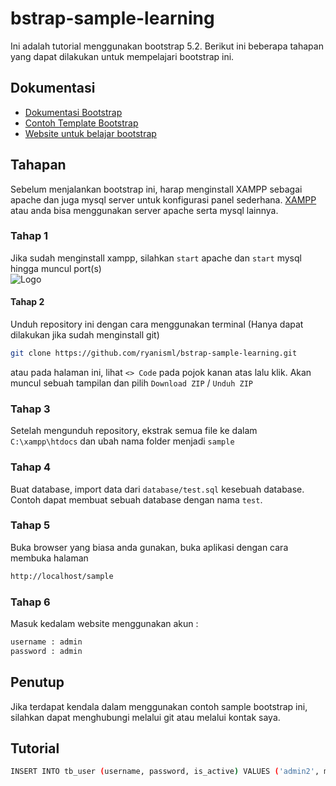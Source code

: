 ﻿# bstrap-sample-learning
Ini adalah tutorial menggunakan bootstrap 5.2. Berikut ini beberapa tahapan yang dapat dilakukan untuk mempelajari bootstrap ini.

## Dokumentasi
- [Dokumentasi Bootstrap](https://getbootstrap.com/docs/5.3/getting-started/introduction/)
- [Contoh Template Bootstrap](https://getbootstrap.com/docs/5.3/examples/)
- [Website untuk belajar bootstrap](https://www.w3schools.com/bootstrap5/index.php)

## Tahapan
Sebelum menjalankan bootstrap ini, harap menginstall XAMPP sebagai apache dan juga mysql server untuk konfigurasi panel sederhana. [XAMPP](https://www.apachefriends.org/download.html) atau anda bisa menggunakan server apache serta mysql lainnya.

### Tahap 1
Jika sudah menginstall xampp, silahkan `start` apache dan `start` mysql hingga muncul port(s)<br>
![Logo](https://www.edureka.co/blog/wp-content/uploads/2019/07/Xamp-Control-Panel-how-to-run-php-program-Edureka-1.jpg)

#### Tahap 2
Unduh repository ini dengan cara menggunakan terminal (Hanya dapat dilakukan jika sudah menginstall git)
```bash
git clone https://github.com/ryanisml/bstrap-sample-learning.git
```
atau pada halaman ini, lihat `<> Code` pada pojok kanan atas lalu klik. Akan muncul sebuah tampilan dan pilih `Download ZIP` / `Unduh ZIP`

### Tahap 3
Setelah mengunduh repository, ekstrak semua file ke dalam `C:\xampp\htdocs` dan ubah nama folder menjadi `sample`

### Tahap 4
Buat database, import data dari `database/test.sql` kesebuah database. Contoh dapat membuat sebuah database dengan nama `test`.

### Tahap 5
Buka browser yang biasa anda gunakan, buka aplikasi dengan cara membuka halaman
```bash
http://localhost/sample
```

### Tahap 6
Masuk kedalam website menggunakan akun :
```bash
username : admin
password : admin
```

## Penutup
Jika terdapat kendala dalam menggunakan contoh sample bootstrap ini, silahkan dapat menghubungi melalui git atau melalui kontak saya.

## Tutorial
```bash
INSERT INTO tb_user (username, password, is_active) VALUES ('admin2', md5(‘admin2'), 1)
```